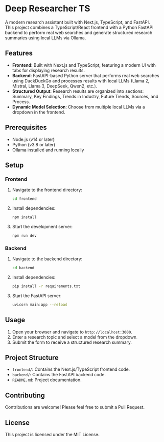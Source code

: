 # Deep Researcher TS

A modern research assistant built with Next.js, TypeScript, and FastAPI. This project combines a TypeScript/React frontend with a Python FastAPI backend to perform real web searches and generate structured research summaries using local LLMs via Ollama.

## Features

- **Frontend**: Built with Next.js and TypeScript, featuring a modern UI with tabs for displaying research results.
- **Backend**: FastAPI-based Python server that performs real web searches using DuckDuckGo and processes results with local LLMs (Llama 2, Mistral, Llama 3, DeepSeek, Qwen2, etc.).
- **Structured Output**: Research results are organized into sections: Summary, Key Findings, Trends in Industry, Future Trends, Sources, and Process.
- **Dynamic Model Selection**: Choose from multiple local LLMs via a dropdown in the frontend.

## Prerequisites

- Node.js (v14 or later)
- Python (v3.8 or later)
- Ollama installed and running locally

## Setup

### Frontend

1. Navigate to the frontend directory:
   ```sh
   cd frontend
   ```

2. Install dependencies:
   ```sh
   npm install
   ```

3. Start the development server:
   ```sh
   npm run dev
   ```

### Backend

1. Navigate to the backend directory:
   ```sh
   cd backend
   ```

2. Install dependencies:
   ```sh
   pip install -r requirements.txt
   ```

3. Start the FastAPI server:
   ```sh
   uvicorn main:app --reload
   ```

## Usage

1. Open your browser and navigate to `http://localhost:3000`.
2. Enter a research topic and select a model from the dropdown.
3. Submit the form to receive a structured research summary.

## Project Structure

- `frontend/`: Contains the Next.js/TypeScript frontend code.
- `backend/`: Contains the FastAPI backend code.
- `README.md`: Project documentation.

## Contributing

Contributions are welcome! Please feel free to submit a Pull Request.

## License

This project is licensed under the MIT License.
